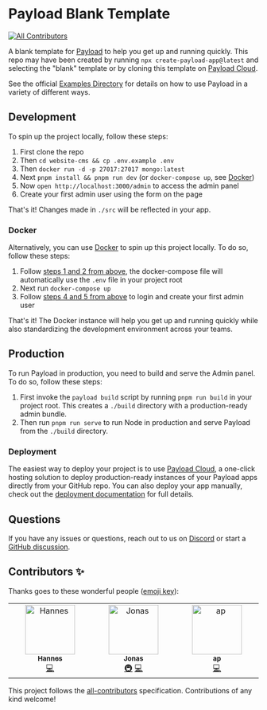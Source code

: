 # Payload Blank Template
<!-- ALL-CONTRIBUTORS-BADGE:START - Do not remove or modify this section -->
[![All Contributors](https://img.shields.io/badge/all_contributors-3-orange.svg?style=flat-square)](#contributors-)
<!-- ALL-CONTRIBUTORS-BADGE:END -->

A blank template for [Payload](https://github.com/payloadcms/payload) to help you get up and running quickly. This repo may have been created by running `npx create-payload-app@latest` and selecting the "blank" template or by cloning this template on [Payload Cloud](https://payloadcms.com/new/clone/blank).

See the official [Examples Directory](https://github.com/payloadcms/payload/tree/main/examples) for details on how to use Payload in a variety of different ways.

## Development

To spin up the project locally, follow these steps:

1. First clone the repo
1. Then `cd website-cms && cp .env.example .env`
1. Then `docker run -d -p 27017:27017 mongo:latest`
1. Next `pnpm install && pnpm run dev` (or `docker-compose up`, see [Docker](#docker))
1. Now `open http://localhost:3000/admin` to access the admin panel
1. Create your first admin user using the form on the page

That's it! Changes made in `./src` will be reflected in your app.

### Docker

Alternatively, you can use [Docker](https://www.docker.com) to spin up this project locally. To do so, follow these steps:

1. Follow [steps 1 and 2 from above](#development), the docker-compose file will automatically use the `.env` file in your project root
1. Next run `docker-compose up`
1. Follow [steps 4 and 5 from above](#development) to login and create your first admin user

That's it! The Docker instance will help you get up and running quickly while also standardizing the development environment across your teams.

## Production

To run Payload in production, you need to build and serve the Admin panel. To do so, follow these steps:

1. First invoke the `payload build` script by running `pnpm run build` in your project root. This creates a `./build` directory with a production-ready admin bundle.
1. Then run `pnpm run serve` to run Node in production and serve Payload from the `./build` directory.

### Deployment

The easiest way to deploy your project is to use [Payload Cloud](https://payloadcms.com/new/import), a one-click hosting solution to deploy production-ready instances of your Payload apps directly from your GitHub repo. You can also deploy your app manually, check out the [deployment documentation](https://payloadcms.com/docs/production/deployment) for full details.

## Questions

If you have any issues or questions, reach out to us on [Discord](https://discord.com/invite/payload) or start a [GitHub discussion](https://github.com/payloadcms/payload/discussions).

## Contributors ✨

Thanks goes to these wonderful people ([emoji key](https://allcontributors.org/docs/en/emoji-key)):

<!-- ALL-CONTRIBUTORS-LIST:START - Do not remove or modify this section -->
<!-- prettier-ignore-start -->
<!-- markdownlint-disable -->
<table>
  <tbody>
    <tr>
      <td align="center" valign="top" width="14.28%"><a href="https://github.com/Han2-Ro"><img src="https://avatars.githubusercontent.com/u/127860003?v=4?s=100" width="100px;" alt="Hannes"/><br /><sub><b>Hannes</b></sub></a><br /><a href="https://github.com/YoungVision-eV/website-cms/commits?author=Han2-Ro" title="Code">💻</a></td>
      <td align="center" valign="top" width="14.28%"><a href="http://bulik.dev"><img src="https://avatars.githubusercontent.com/u/9407731?v=4?s=100" width="100px;" alt="Jonas"/><br /><sub><b>Jonas</b></sub></a><br /><a href="#infra-MrGreenTea" title="Infrastructure (Hosting, Build-Tools, etc)">🚇</a> <a href="https://github.com/YoungVision-eV/website-cms/commits?author=MrGreenTea" title="Code">💻</a></td>
      <td align="center" valign="top" width="14.28%"><a href="https://github.com/aprevrah"><img src="https://avatars.githubusercontent.com/u/119614085?v=4?s=100" width="100px;" alt="ap"/><br /><sub><b>ap</b></sub></a><br /><a href="https://github.com/YoungVision-eV/website-cms/commits?author=aprevrah" title="Code">💻</a></td>
    </tr>
  </tbody>
</table>

<!-- markdownlint-restore -->
<!-- prettier-ignore-end -->

<!-- ALL-CONTRIBUTORS-LIST:END -->

This project follows the [all-contributors](https://github.com/all-contributors/all-contributors) specification. Contributions of any kind welcome!